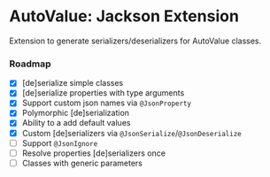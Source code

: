# AutoValue: Jackson Extension

Extension to generate serializers/deserializers for AutoValue classes.

### Roadmap

* [x] \[de\]serialize simple classes
* [x] \[de\]serialize properties with type arguments
* [x] Support custom json names via `@JsonProperty`
* [x] Polymorphic \[de\]serialization
* [x] Ability to a add default values
* [x] Custom \[de\]serializers via `@JsonSerialize`/`@JsonDeserialize` 
* [ ] Support `@JsonIgnore`
* [ ] Resolve properties \[de\]serializers once
* [ ] Classes with generic parameters